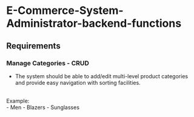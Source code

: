 # E-Commerce-System-Administrator-backend-functions
## Requirements
### Manage Categories - CRUD
- The system should be able to add/edit multi-level product categories and provide easy navigation with sorting facilities.
<br/>
  Example:
  <br/>
 - Men
   - Blazers
   - Sunglasses

